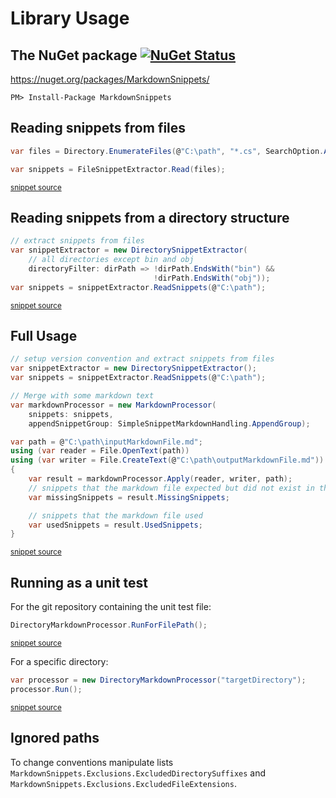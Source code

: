 <!--
GENERATED FILE - DO NOT EDIT
This file was generated by [MarkdownSnippets](https://github.com/SimonCropp/MarkdownSnippets).
Source File: /docs/mdsource/api.source.md
To change this file edit the source file and then run MarkdownSnippets.
-->
# Library Usage


## The NuGet package [![NuGet Status](http://img.shields.io/nuget/v/MarkdownSnippets.svg)](https://www.nuget.org/packages/MarkdownSnippets/)

https://nuget.org/packages/MarkdownSnippets/

    PM> Install-Package MarkdownSnippets


## Reading snippets from files

<!-- snippet: ReadingFilesSimple -->
```cs
var files = Directory.EnumerateFiles(@"C:\path", "*.cs", SearchOption.AllDirectories);

var snippets = FileSnippetExtractor.Read(files);
```
<sup>[snippet source](/src/Tests/Snippets/Usage.cs#L8-L14)</sup>
<!-- endsnippet -->


## Reading snippets from a directory structure

<!-- snippet: ReadingDirectorySimple -->
```cs
// extract snippets from files
var snippetExtractor = new DirectorySnippetExtractor(
    // all directories except bin and obj
    directoryFilter: dirPath => !dirPath.EndsWith("bin") &&
                                !dirPath.EndsWith("obj"));
var snippets = snippetExtractor.ReadSnippets(@"C:\path");
```
<sup>[snippet source](/src/Tests/Snippets/Usage.cs#L38-L47)</sup>
<!-- endsnippet -->


## Full Usage

<!-- snippet: markdownProcessingSimple -->
```cs
// setup version convention and extract snippets from files
var snippetExtractor = new DirectorySnippetExtractor();
var snippets = snippetExtractor.ReadSnippets(@"C:\path");

// Merge with some markdown text
var markdownProcessor = new MarkdownProcessor(
    snippets: snippets,
    appendSnippetGroup: SimpleSnippetMarkdownHandling.AppendGroup);

var path = @"C:\path\inputMarkdownFile.md";
using (var reader = File.OpenText(path))
using (var writer = File.CreateText(@"C:\path\outputMarkdownFile.md"))
{
    var result = markdownProcessor.Apply(reader, writer, path);
    // snippets that the markdown file expected but did not exist in the input snippets
    var missingSnippets = result.MissingSnippets;

    // snippets that the markdown file used
    var usedSnippets = result.UsedSnippets;
}
```
<sup>[snippet source](/src/Tests/Snippets/Usage.cs#L52-L75)</sup>
<!-- endsnippet -->


## Running as a unit test

For the git repository containing the unit test file:

<!-- snippet: RunForFilePath -->
```cs
DirectoryMarkdownProcessor.RunForFilePath();
```
<sup>[snippet source](/src/Tests/Snippets/Usage.cs#L19-L23)</sup>
<!-- endsnippet -->

For a specific directory:

<!-- snippet: DirectoryMarkdownProcessorRun -->
```cs
var processor = new DirectoryMarkdownProcessor("targetDirectory");
processor.Run();
```
<sup>[snippet source](/src/Tests/Snippets/Usage.cs#L28-L33)</sup>
<!-- endsnippet -->


## Ignored paths

To change conventions manipulate lists `MarkdownSnippets.Exclusions.ExcludedDirectorySuffixes` and `MarkdownSnippets.Exclusions.ExcludedFileExtensions`.
